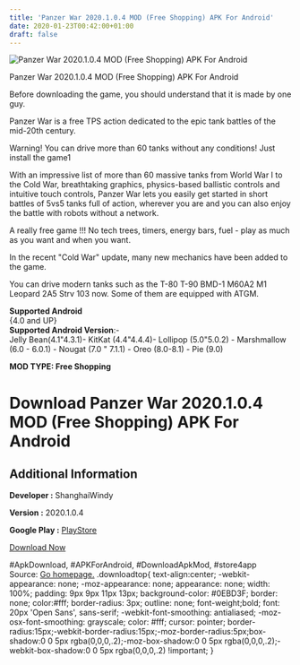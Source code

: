 ```yaml
---
title: 'Panzer War 2020.1.0.4 MOD (Free Shopping) APK For Android'
date: 2020-01-23T00:42:00+01:00
draft: false
---
```


![Panzer War 2020.1.0.4 MOD (Free Shopping) APK For Android](https://i0.wp.com/apkhome.net/wp-content/uploads/2020/01/Panzer-War-2020.1.0.4-MOD-Free-Shopping.png "Panzer War 2020.1.0.4 MOD (Free Shopping) APK For Android")

  

Panzer War 2020.1.0.4 MOD (Free Shopping) APK For Android

Before downloading the game, you should understand that it is made by one guy.

Panzer War is a free TPS action dedicated to the epic tank battles of the mid-20th century.

Warning! You can drive more than 60 tanks without any conditions! Just install the game1

With an impressive list of more than 60 massive tanks from World War I to the Cold War, breathtaking graphics, physics-based ballistic controls and intuitive touch controls, Panzer War lets you easily get started in short battles of 5vs5 tanks full of action, wherever you are and you can also enjoy the battle with robots without a network.

A really free game !!! No tech trees, timers, energy bars, fuel - play as much as you want and when you want.

In the recent "Cold War" update, many new mechanics have been added to the game.

You can drive modern tanks such as the T-80 T-90 BMD-1 M60A2 M1 Leopard 2A5 Strv 103 now. Some of them are equipped with ATGM.

**Supported Android**  
{4.0 and UP}  
**Supported Android Version**:-  
Jelly Bean(4.1"4.3.1)- KitKat (4.4"4.4.4)- Lollipop (5.0"5.0.2) - Marshmallow (6.0 - 6.0.1) - Nougat (7.0 " 7.1.1) - Oreo (8.0-8.1) - Pie (9.0)

**MOD TYPE: Free Shopping**

Download Panzer War 2020.1.0.4 MOD (Free Shopping) APK For Android
==================================================================

Additional Information
----------------------

**Developer :** ShanghaiWindy

**Version :** 2020.1.0.4

**Google Play :** [PlayStore](https://play.google.com/store/apps/details?id=com.shanghaiwindy.PanzerWarOpenSource)

  

[Download Now](https://store4app.co/post/panzer-war-2020-1-0-4-mod-free-shopping-apk-for-android_1579610538)

  
#ApkDownload, #APKForAndroid, #DownloadApkMod, #store4app  
Source: [Go homepage.](https://store4app.co/post/panzer-war-2020-1-0-4-mod-free-shopping-apk-for-android_1579610538) .downloadtop{ text-align:center; -webkit-appearance: none; -moz-appearance: none; appearance: none; width: 100%; padding: 9px 9px 11px 13px; background-color: #0EBD3F; border: none; color:#fff; border-radius: 3px; outline: none; font-weight;bold; font: 20px 'Open Sans', sans-serif; -webkit-font-smoothing: antialiased; -moz-osx-font-smoothing: grayscale; color: #fff; cursor: pointer; border-radius:15px;-webkit-border-radius:15px;-moz-border-radius:5px;box-shadow:0 0 5px rgba(0,0,0,.2);-moz-box-shadow:0 0 5px rgba(0,0,0,.2);-webkit-box-shadow:0 0 5px rgba(0,0,0,.2) !important; }